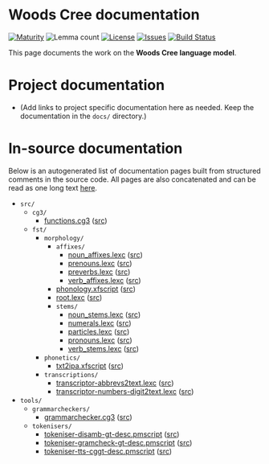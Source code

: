 # Woods Cree documentation

[![Maturity](https://img.shields.io/endpoint?url=https%3A%2F%2Fraw.githubusercontent.com%2Fgiellalt%2Flang-cwd%2Fgh-pages%2Fmaturity.json)](https://giellalt.github.io/MaturityClassification.html)
![Lemma count](https://img.shields.io/endpoint?url=https%3A%2F%2Fraw.githubusercontent.com%2Fgiellalt%2Flang-cwd%2Fgh-pages%2Flemmacount.json)
[![License](https://img.shields.io/github/license/giellalt/lang-cwd)](https://github.com/giellalt/lang-cwd/blob/main/LICENSE)
[![Issues](https://img.shields.io/github/issues/giellalt/lang-cwd)](https://github.com/giellalt/lang-cwd/issues)
[![Build Status](https://divvun-tc.giellalt.org/api/github/v1/repository/giellalt/lang-cwd/main/badge.svg)](https://github.com/giellalt/lang-cwd/actions)

This page documents the work on the **Woods Cree language model**. 

# Project documentation

* (Add links to project specific documentation here as needed. Keep the documentation in the `docs/` directory.)

# In-source documentation

Below is an autogenerated list of documentation pages built from structured comments in the source code. All pages are also concatenated and can be read as one long text [here](cwd.md).

* `src/`
    * `cg3/`
        * [functions.cg3](src-cg3-functions.cg3.html) ([src](https://github.com/giellalt/lang-cwd/blob/main/src/cg3/functions.cg3))
    * `fst/`
        * `morphology/`
            * `affixes/`
                * [noun_affixes.lexc](src-fst-morphology-affixes-noun_affixes.lexc.html) ([src](https://github.com/giellalt/lang-cwd/blob/main/src/fst/morphology/affixes/noun_affixes.lexc))
                * [prenouns.lexc](src-fst-morphology-affixes-prenouns.lexc.html) ([src](https://github.com/giellalt/lang-cwd/blob/main/src/fst/morphology/affixes/prenouns.lexc))
                * [preverbs.lexc](src-fst-morphology-affixes-preverbs.lexc.html) ([src](https://github.com/giellalt/lang-cwd/blob/main/src/fst/morphology/affixes/preverbs.lexc))
                * [verb_affixes.lexc](src-fst-morphology-affixes-verb_affixes.lexc.html) ([src](https://github.com/giellalt/lang-cwd/blob/main/src/fst/morphology/affixes/verb_affixes.lexc))
            * [phonology.xfscript](src-fst-morphology-phonology.xfscript.html) ([src](https://github.com/giellalt/lang-cwd/blob/main/src/fst/morphology/phonology.xfscript))
            * [root.lexc](src-fst-morphology-root.lexc.html) ([src](https://github.com/giellalt/lang-cwd/blob/main/src/fst/morphology/root.lexc))
            * `stems/`
                * [noun_stems.lexc](src-fst-morphology-stems-noun_stems.lexc.html) ([src](https://github.com/giellalt/lang-cwd/blob/main/src/fst/morphology/stems/noun_stems.lexc))
                * [numerals.lexc](src-fst-morphology-stems-numerals.lexc.html) ([src](https://github.com/giellalt/lang-cwd/blob/main/src/fst/morphology/stems/numerals.lexc))
                * [particles.lexc](src-fst-morphology-stems-particles.lexc.html) ([src](https://github.com/giellalt/lang-cwd/blob/main/src/fst/morphology/stems/particles.lexc))
                * [pronouns.lexc](src-fst-morphology-stems-pronouns.lexc.html) ([src](https://github.com/giellalt/lang-cwd/blob/main/src/fst/morphology/stems/pronouns.lexc))
                * [verb_stems.lexc](src-fst-morphology-stems-verb_stems.lexc.html) ([src](https://github.com/giellalt/lang-cwd/blob/main/src/fst/morphology/stems/verb_stems.lexc))
        * `phonetics/`
            * [txt2ipa.xfscript](src-fst-phonetics-txt2ipa.xfscript.html) ([src](https://github.com/giellalt/lang-cwd/blob/main/src/fst/phonetics/txt2ipa.xfscript))
        * `transcriptions/`
            * [transcriptor-abbrevs2text.lexc](src-fst-transcriptions-transcriptor-abbrevs2text.lexc.html) ([src](https://github.com/giellalt/lang-cwd/blob/main/src/fst/transcriptions/transcriptor-abbrevs2text.lexc))
            * [transcriptor-numbers-digit2text.lexc](src-fst-transcriptions-transcriptor-numbers-digit2text.lexc.html) ([src](https://github.com/giellalt/lang-cwd/blob/main/src/fst/transcriptions/transcriptor-numbers-digit2text.lexc))
* `tools/`
    * `grammarcheckers/`
        * [grammarchecker.cg3](tools-grammarcheckers-grammarchecker.cg3.html) ([src](https://github.com/giellalt/lang-cwd/blob/main/tools/grammarcheckers/grammarchecker.cg3))
    * `tokenisers/`
        * [tokeniser-disamb-gt-desc.pmscript](tools-tokenisers-tokeniser-disamb-gt-desc.pmscript.html) ([src](https://github.com/giellalt/lang-cwd/blob/main/tools/tokenisers/tokeniser-disamb-gt-desc.pmscript))
        * [tokeniser-gramcheck-gt-desc.pmscript](tools-tokenisers-tokeniser-gramcheck-gt-desc.pmscript.html) ([src](https://github.com/giellalt/lang-cwd/blob/main/tools/tokenisers/tokeniser-gramcheck-gt-desc.pmscript))
        * [tokeniser-tts-cggt-desc.pmscript](tools-tokenisers-tokeniser-tts-cggt-desc.pmscript.html) ([src](https://github.com/giellalt/lang-cwd/blob/main/tools/tokenisers/tokeniser-tts-cggt-desc.pmscript))
